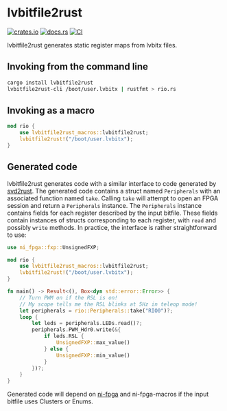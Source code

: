 # lvbitfile2rust
[![crates.io](https://img.shields.io/crates/v/lvbitfile2rust.svg)](https://crates.io/crates/lvbitfile2rust)
[![docs.rs](https://docs.rs/lvbitfile2rust/badge.svg)](https://docs.rs/lvbitfile2rust)
[![CI](https://github.com/first-rust-competition/lvbitfile2rust/workflows/CI/badge.svg)](https://github.com/first-rust-competition/lvbitfile2rust/actions?query=workflow%3ACI)

lvbitfile2rust generates static register maps from lvbitx files.

## Invoking from the command line
```sh
cargo install lvbitfile2rust
lvbitfile2rust-cli /boot/user.lvbitx | rustfmt > rio.rs
```

## Invoking as a macro
```rust
mod rio {
    use lvbitfile2rust_macros::lvbitfile2rust;
    lvbitfile2rust!("/boot/user.lvbitx");
}
```

## Generated code
lvbitfile2rust generates code with a similar interface to code generated by [svd2rust](https://github.com/rust-embedded/svd2rust). The generated code contains a struct named `Peripherals` with an associated function named `take`. Calling `take` will attempt to open an FPGA session and return a `Peripherals` instance. The `Peripherals` instance contains fields for each register described by the input bitfile. These fields contain instances of structs corresponding to each register, with `read` and possibly `write` methods. In practice, the interface is rather straightforward to use:
```rust
use ni_fpga::fxp::UnsignedFXP;

mod rio {
    use lvbitfile2rust_macros::lvbitfile2rust;
    lvbitfile2rust!("/boot/user.lvbitx");
}

fn main() -> Result<(), Box<dyn std::error::Error>> {
    // Turn PWM on if the RSL is on!
    // My scope tells me the RSL blinks at 5Hz in teleop mode!
    let peripherals = rio::Peripherals::take("RIO0")?;
    loop {
        let leds = peripherals.LEDs.read()?;
        peripherals.PWM_Hdr0.write(&{
            if leds.RSL {
                UnsignedFXP::max_value()
            } else {
                UnsignedFXP::min_value()
            }
        })?;
    }
}
```
Generated code will depend on [ni-fpga](https://github.com/first-rust-competition/ni-fpga-rs) and ni-fpga-macros if the input bitfile uses Clusters or Enums.
